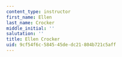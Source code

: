 ```yaml
---
content_type: instructor
first_name: Ellen
last_name: Crocker
middle_initial: ''
salutation: ''
title: Ellen Crocker
uid: 9cf54f6c-5845-45de-dc21-804b721c5aff
---
```

